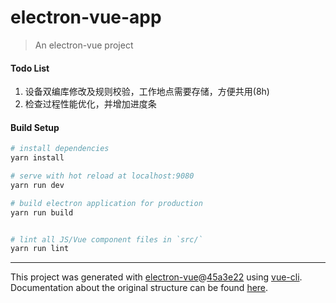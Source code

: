# electron-vue-app

> An electron-vue project

#### Todo List

1. 设备双编库修改及规则校验，工作地点需要存储，方便共用(8h)
2.  检查过程性能优化，并增加进度条

#### Build Setup

``` bash
# install dependencies
yarn install

# serve with hot reload at localhost:9080
yarn run dev

# build electron application for production
yarn run build


# lint all JS/Vue component files in `src/`
yarn run lint

```

---

This project was generated with [electron-vue](https://github.com/SimulatedGREG/electron-vue)@[45a3e22](https://github.com/SimulatedGREG/electron-vue/tree/45a3e224e7bb8fc71909021ccfdcfec0f461f634) using [vue-cli](https://github.com/vuejs/vue-cli). Documentation about the original structure can be found [here](https://simulatedgreg.gitbooks.io/electron-vue/content/index.html).

